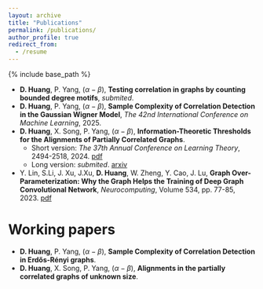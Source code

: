 ```yaml
---
layout: archive
title: "Publications"
permalink: /publications/
author_profile: true
redirect_from:
  - /resume
---
```


{% include base_path %}

* **D. Huang**, P. Yang, $(\alpha-\beta)$, **Testing correlation in graphs by counting bounded degree motifs**, *submited*.
* **D. Huang**, P. Yang, $(\alpha-\beta)$, **Sample Complexity of Correlation Detection in the Gaussian Wigner Model**, *The 42nd International Conference on Machine Learning*, 2025.
* **D. Huang**, X. Song, P. Yang, $(\alpha-\beta)$, **Information-Theoretic Thresholds for the Alignments of Partially Correlated Graphs**.
  * Short version: *The 37th Annual Conference on Learning Theory*, 2494-2518, 2024. [pdf](https://proceedings.mlr.press/v247/huang24b.html)
  * Long version: *submited*. [arxiv](https://arxiv.org/abs/2406.05428)
* Y. Lin, S.Li, J. Xu, J.Xu, **D. Huang**, W. Zheng, Y. Cao, J. Lu, **Graph Over-Parameterization: Why the Graph Helps the Training of Deep Graph Convolutional Network**, *Neurocomputing*, Volume 534, pp. 77-85, 2023. [pdf](https://www.sciencedirect.com/science/article/pii/S0925231223002047)

Working papers
======
* **D. Huang**, P. Yang, $(\alpha-\beta)$, **Sample Complexity of Correlation Detection in Erdős-Rényi graphs**.
* **D. Huang**, X. Song, P. Yang, $(\alpha-\beta)$, **Alignments in the partially correlated graphs of unknown size**.
